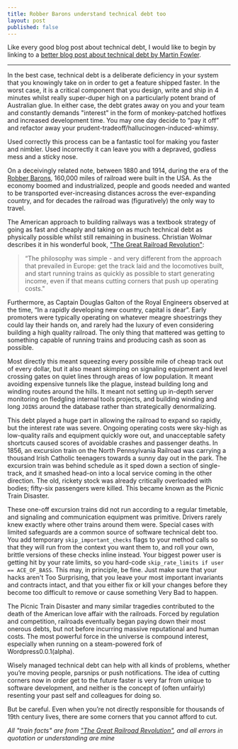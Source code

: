 ```yaml
---
title: Robber Barons understand technical debt too
layout: post
published: false
---
```

Like every good blog post about technical debt, I would like to begin by linking to a [better blog post about technical debt by Martin Fowler](http://martinfowler.com/bliki/TechnicalDebt.html). 

--- 

In the best case, technical debt is a deliberate deficiency in your system that you knowingly take on in order to get a feature shipped faster. In the worst case, it is a critical component that you design, write and ship in 4 minutes whilst really super-duper high on a particularly potent brand of Australian glue. In either case, the debt grates away on you and your team and constantly demands "interest" in the form of monkey-patched hotfixes and increased development time. You may one day decide to “pay it off” and refactor away your prudent-tradeoff/hallucinogen-induced-whimsy.

Used correctly this process can be a fantastic tool for making you faster and nimbler. Used incorrectly it can leave you with a depraved, godless mess and a sticky nose.

On a deceivingly related note, between 1880 and 1914, during the era of the [Robber Barons](https://en.wikipedia.org/wiki/Robber_baron_(industrialist)), 160,000 miles of railroad were built in the USA. As the economy boomed and industrialized, people and goods needed and wanted to be transported ever-increasing distances across the ever-expanding country, and for decades the railroad was (figuratively) the only way to travel. 

The American approach to building railways was a textbook strategy of going as fast and cheaply and taking on as much technical debt as physically possible whilst still remaining in business. Christian Wolmar describes it in his wonderful book, ["The Great Railroad Revolution"](http://www.goodreads.com/book/show/13587231-the-great-railroad-revolution): 

> “The philosophy was simple - and very different from the approach that prevailed in Europe: get the track laid and the locomotives built, and start running trains as quickly as possible to start generating income, even if that means cutting corners that push up operating costs." 

Furthermore, as Captain Douglas Galton of the Royal Engineers observed at the time, “In a rapidly developing new country, capital is dear”. Early promoters were typically operating on whatever meagre shoestrings they could lay their hands on, and rarely had the luxury of even considering building a high quality railroad. The only thing that mattered was getting to something capable of running trains and producing cash as soon as possible. 

Most directly this meant squeezing every possible mile of cheap track out of every dollar, but it also meant skimping on signaling equipment and level crossing gates on quiet lines through areas of low population. It meant avoiding expensive tunnels like the plague, instead building long and winding routes around the hills. It meant not setting up in-depth server monitoring on fledgling internal tools projects, and building winding and long `JOINS` around the database rather than strategically denormalizing.

This debt played a huge part in allowing the railroad to expand so rapidly, but the interest rate was severe. Ongoing operating costs were sky-high as low-quality rails and equipment quickly wore out, and unacceptable safety shortcuts caused scores of avoidable crashes and passenger deaths. In 1856, an excursion train on the North Pennsylvania Railroad was carrying a thousand Irish Catholic teenagers towards a sunny day out in the park. The excursion train was behind schedule as it sped down a section of single-track, and it smashed head-on into a local service coming in the other direction. The old, rickety stock was already critically overloaded with bodies; fifty-six passengers were killed. This became known as the Picnic Train Disaster.

These one-off excursion trains did not run according to a regular timetable, and signaling and communication equipment was primitive. Drivers rarely knew exactly where other trains around them were. Special cases with limited safeguards are a common source of software technical debt too. You add temporary `skip_important_checks` flags to your method calls so that they will run from the context you want them to, and roll your own, brittle versions of these checks inline instead. Your biggest power user is getting hit by your rate limits, so you hard-code `skip_rate_limits if user == ACE_OF_BASS`. This may, in principle, be fine. Just make sure that your hacks aren't Too Surprising, that you leave your most important invariants and contracts intact, and that you either fix or kill your changes before they become too difficult to remove or cause something Very Bad to happen.

The Picnic Train Disaster and many similar tragedies contributed to the death of the American love affair with the railroads. Forced by regulation and competition, railroads eventually began paying down their most onerous debts, but not before incurring massive reputational and human costs. The most powerful force in the universe is compound interest, especially when running on a steam-powered fork of Wordpress0.0.1(alpha). 

Wisely managed technical debt can help with all kinds of problems, whether you’re moving people, parsnips or push notifications. The idea of cutting corners now in order get to the future faster is very far from unique to software development, and neither is the concept of (often unfairly) resenting your past self and colleagues for doing so.

But be careful. Even when you’re not directly responsible for thousands of 19th century lives, there are some corners that you cannot afford to cut.

*All "train facts" are from ["The Great Railroad Revolution"](http://www.goodreads.com/book/show/13587231-the-great-railroad-revolution), and all errors in quotation or understanding are mine*

